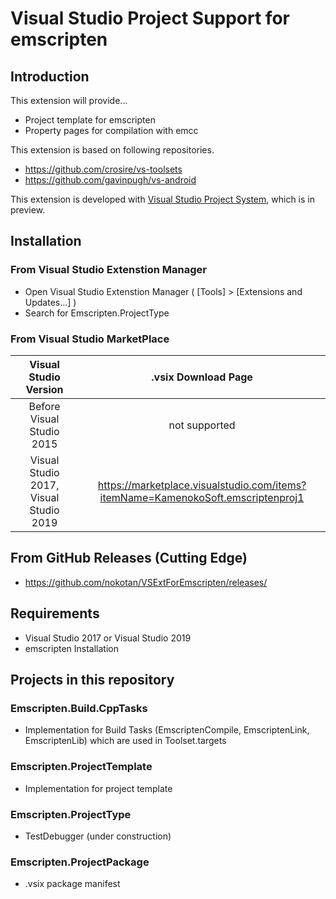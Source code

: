 # Visual Studio Project Support for emscripten

## Introduction

This extension will provide...

- Project template for emscripten
- Property pages for compilation with emcc

This extension is based on following repositories.

- <https://github.com/crosire/vs-toolsets>
- <https://github.com/gavinpugh/vs-android>

This extension is developed with [Visual Studio Project System](https://github.com/microsoft/VSProjectSystem), which is in preview.

## Installation

### From Visual Studio Extenstion Manager

- Open Visual Studio Extenstion Manager ( [Tools] > [Extensions and Updates...] )
- Search for Emscripten.ProjectType

### From Visual Studio MarketPlace

|Visual Studio Version|.vsix Download Page|
|:--:|:--:|
|Before Visual Studio 2015|not supported|
|Visual Studio 2017, Visual Studio 2019|<https://marketplace.visualstudio.com/items?itemName=KamenokoSoft.emscriptenproj1>|

## From GitHub Releases (Cutting Edge)

- <https://github.com/nokotan/VSExtForEmscripten/releases/>

## Requirements

- Visual Studio 2017 or Visual Studio 2019
- emscripten Installation

## Projects in this repository

### Emscripten.Build.CppTasks

- Implementation for Build Tasks (EmscriptenCompile, EmscriptenLink, EmscriptenLib) which are used in Toolset.targets

### Emscripten.ProjectTemplate

- Implementation for project template

### Emscripten.ProjectType

- TestDebugger (under construction)

### Emscripten.ProjectPackage

- .vsix package manifest
